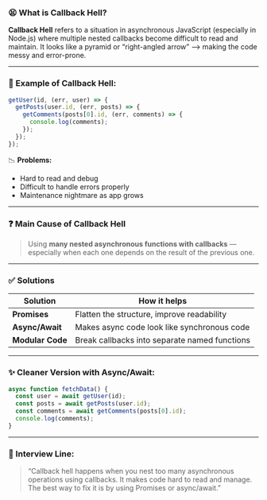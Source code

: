 ### 😫 What is Callback Hell?

**Callback Hell** refers to a situation in asynchronous JavaScript (especially in Node.js) where multiple nested callbacks become difficult to read and maintain. It looks like a pyramid or “right-angled arrow” ⟶ making the code messy and error-prone.

---

### 🧾 Example of Callback Hell:

```js
getUser(id, (err, user) => {
  getPosts(user.id, (err, posts) => {
    getComments(posts[0].id, (err, comments) => {
      console.log(comments);
    });
  });
});
```

📉 **Problems:**

* Hard to read and debug
* Difficult to handle errors properly
* Maintenance nightmare as app grows

---

### ❓ Main Cause of Callback Hell

> Using **many nested asynchronous functions with callbacks** — especially when each one depends on the result of the previous one.

---

### ✅ Solutions

| Solution         | How it helps                                  |
| ---------------- | --------------------------------------------- |
| **Promises**     | Flatten the structure, improve readability    |
| **Async/Await**  | Makes async code look like synchronous code   |
| **Modular Code** | Break callbacks into separate named functions |

---

### ✨ Cleaner Version with Async/Await:

```js
async function fetchData() {
  const user = await getUser(id);
  const posts = await getPosts(user.id);
  const comments = await getComments(posts[0].id);
  console.log(comments);
}
```

---

### 🧠 Interview Line:

> “Callback hell happens when you nest too many asynchronous operations using callbacks. It makes code hard to read and manage. The best way to fix it is by using Promises or async/await.”